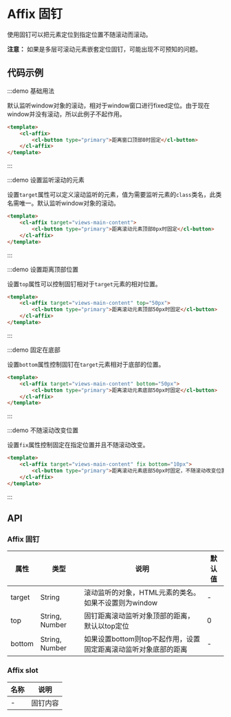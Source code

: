 # Affix 固钉

使用固钉可以把元素定位到指定位置不随滚动而滚动。

<cl-alter type="warning"><b>注意：</b> 如果是多层可滚动元素嵌套定位固钉，可能出现不可预知的问题。</cl-alter>

## 代码示例


:::demo 基础用法

默认监听window对象的滚动，相对于window窗口进行fixed定位。由于现在window并没有滚动，所以此例子不起作用。

```html
<template>
    <cl-affix>
        <cl-button type="primary">距离窗口顶部0时固定</cl-button>
    </cl-affix>
</template>
```
:::


:::demo 设置监听滚动的元素

设置`target`属性可以定义滚动监听的元素，值为需要监听元素的`class`类名，此类名需唯一。默认监听window对象的滚动。

```html
<template>
    <cl-affix target="views-main-content">
        <cl-button type="primary">距离滚动元素顶部0px时固定</cl-button>
    </cl-affix>
</template>
```
:::



:::demo 设置距离顶部位置

设置`top`属性可以控制固钉相对于`target`元素的相对位置。

```html
<template>
    <cl-affix target="views-main-content" top="50px">
        <cl-button type="primary">距离滚动元素顶部50px时固定</cl-button>
    </cl-affix>
</template>
```
:::


:::demo 固定在底部

设置`bottom`属性控制固钉在`target`元素相对于底部的位置。

```html
<template>
    <cl-affix target="views-main-content" bottom="50px">
        <cl-button type="primary">距离滚动元素底部50px时固定</cl-button>
    </cl-affix>
</template>
```
:::


:::demo 不随滚动改变位置

设置`fix`属性控制固定在指定位置并且不随滚动改变。

```html
<template>
    <cl-affix target="views-main-content" fix bottom="10px">
        <cl-button type="primary">距离滚动元素底部50px时固定，不随滚动改变位置</cl-button>
    </cl-affix>
</template>
```
:::



## API

### Affix 固钉

| 属性 | 类型 | 说明 | 默认值 |
| ---- | ---- | ---- | ---- |
| target | String | 滚动监听的对象，HTML元素的类名。如果不设置则为window | - |
| top | String, Number | 固钉距离滚动监听对象顶部的距离，默认以top定位 | 0 |
| bottom | String, Number | 如果设置bottom则top不起作用，设置固定距离滚动监听对象底部的距离 | - |

### Affix slot

| 名称 | 说明 |
| ---- | ---- |
| - | 固钉内容 |
